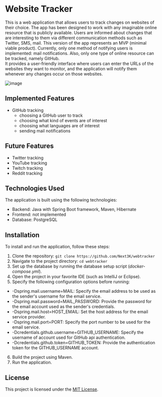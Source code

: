 Website Tracker
======================

This is a web application that allows users to track changes on websites of their choice.
The app has been designed to work with any imaginable online resource that is publicly available.
Users are informed about changes that are interesting to them via different communication methods such as 
Twitter, SMS, mail.
This version of the app represents an MVP (minimal viable product). Currently, only one method of notifying users is implemented: mail notifications. 
Also, only one type of online resource can be tracked, namely GitHub.     
It provides a user-friendly interface where users can enter the URLs of the websites they want to monitor, and the application will notify them whenever any changes occur on those websites.

![image](https://github.com/Next3K/webtracker/assets/52383281/fe594c03-4e78-4905-8be3-e585c168dfd7)


Implemented Features
--------

-   GitHub tracking
    - choosing a GitHub user to track
    - choosing what kind of events are of interest
    - choosing what languages are of interest 
    - sending mail notifications 

Future Features
--------
-   Twitter tracking
-   YouTube tracking
-   Twitch tracking
-   Reddit tracking

Technologies Used
-----------------

The application is built using the following technologies:

-   Backend: Java with Spring Boot framework, Maven, Hibernate
-   Frontend: not implemented
-   Database: PostgreSQL

Installation
------------

To install and run the application, follow these steps:

1.  Clone the repository: `git clone https://github.com/Next3K/webtracker`
2.  Navigate to the project directory: `cd webtracker`
3.  Set up the database by running the database setup script (_docker-compose.yml_).
4.  Open the project in your favorite IDE (such as IntelliJ or Eclipse).
5.  Specify the following configuration options before running:
- -Dspring.mail.username=MAIL: Specify the email address to be used as the sender's username for the email service.
- -Dspring.mail.password=MAIL_PASSWORD: Provide the password for the email account used as the sender's credentials.
- -Dspring.mail.host=HOST_EMAIL: Set the host address for the email service provider.
- -Dspring.mail.port=PORT: Specify the port number to be used for the email service.
- -Dcredentials.github.username=GITHUB_USERNAME: Specify the username of account used for GitHub api authentication.
- -Dcredentials.github.token=GITHUB_TOKEN: Provide the authentication token for the GITHUB_USERNAME account.
6.  Build the project using Maven.
7.  Run the application.


License
-------

This project is licensed under the [MIT License](https://github.com/Next3K/webtracker).
